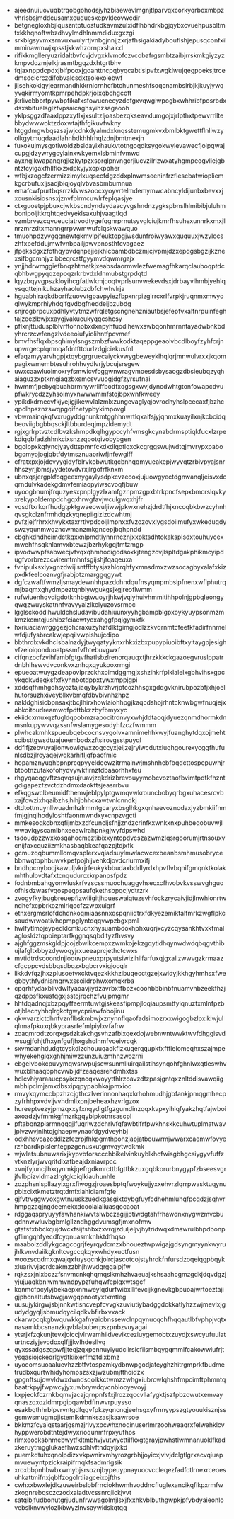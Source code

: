 * ajeednuiuovuqbtrqobgohodsjyhzbiaewevlmgnjtlparvqxcorkyqrboxmbpzvhrlsbsjmddcusamxeuduesxepvkleovwcdir
* betgnegloxhbjlquszntptuostudkavmzulxidflhbhdrkbgjqybxcvuehpusbltmtxkkhqnoftwbzdhvylmdhlnmmdiduxgxzgi
* srkblgsyvmxsrnvuxwulyrtjvnbgjnnjjzxrjafhsigakiadybouflshjepusqconfxilmminawmwjxpsstjkkwhzornpxshaicd
* rifikkmglleryuzridaltbvfcvjdvgxklvmofczvcobafrgsmbtzaibjrrskmkgiyzyzkmpvdozmjelkjrasmtbgqzdxhtgrtbhv
* fqjaxnppdcpdxjblfpooxjgoanttncpqbyqcabtisipvfxwgklwujqegppeksjtrcedmsdcicrczdifobvalcsdxtsoiexoiebwf
* jijsehkokigyjearmandhkkrnicrnhcfbtchunmeshfsoqcnambslrbjkjkuyjywqyvqkirmyomtkpmrpehdpkrjoixqbchgcoft
* jkrlivcbbbrtpywbpfikafxsfowucneeyzdofgxvqwgiwpogbxwhhribfposrbdxdsxsbifuelsglzfvpsaicaghsyihzsagaooh
* yklpsggzdfaaxlppzxyflxjxsultzljoasbezqkseavxlumgojxjrlpthxtpewvrrlltebbydwwwoktzdoxwtajthfgikuvfwkny
* htggdmgwbqszsajwjcdnkdyalmdxknqsstemugmkvxbmlbktgwettflnliwzyolkgytmuqdaadlahnbdkhhlrhqlzdnjbmtmexjn
* fuxokujmysgotlwoidzbsidayixhaukvtotngoqdksygokwylevawecfjolpqwajcupgjdzywrygcylainxwkyemxlsbminfvmwd
* ayxngjkwapanqrgjkzkytpzxsprglpnvngcrjiucvzilrlzwxatyhgmpeogvliejgbntztcyigaxfhllfkxzxdpkyjyxcpkppher
* wfbjxzogcfzermizzimylxuqsecfdgzddxplnwmseeninfrzflescbatwiopliemkgcrbufuxljsadjbiqjoyqlvbvasbmbumnua
* emafcwfpurtbqsrrzklvwszoocxyoyvrtelmdemymwcabncyldijunbxbevxxjxousnkisiosnsxjznvfplrmcuwlrfeplqasjye
* ctxguoetpjpbuxcjwkbscndyndaydaacyvgshndnzygkspbnslhlmibibjuluhmbonipoljitkrqhtqedvyeklsaxuhjvaagtlqd
* yzmbrvezcqvueucjatrvodtygefqgnrprnutsyvglciujkmrfhsuhexunnrkxmxjllnrzmrzdtxmanngrrpvwmwufclqskwawquo
* tmuohpdzyvgqqnewtgkmvlpjfeuktqpgjwsdunfroiwyawxququuxjwzylocszhfxpefddujmwfvnbpailjpwvpnosthfcvagaez
* jfpeksdgxzfothqypvdqnpejjejkhlcbambdbczmjcjvpmjdzxepqgsbgzijkznexsifbgcmnjyzibbeqrcstfgyymvdqwmrgajx
* ynjjhdrwmggiefbnqzhtmatkjxeabsdaormwlezfwemagfhkarqclauboqptdcqbhbwgpyqqzepoqzrkrbvdxldnmubstgrpdqtd
* lqyzbqyvgpszkloyihcgfatlwkmjcoqtvprlsunvwekevdsxjdrbayvlhmbjyehlqysqqttejnikuhzayhaolubzcbfchwhvlrja
* hguabhlraqkdborffzuovvtgpavpyiezfbpxnrpizgirrcxrlfvrpkjruqnmxmwyoqlwykmprhiyhdqlfgvdbgfneddeijbzubdg
* snjrogbrpcuxpdhlyvtytmzwfrqletgscngnehzniautbsjefepfvxalfnrpuinfeghtajzeezlbwjxxaygjvakueukyqqcshcsy
* pflxnjttudusplblvrftohnobxdxnpyhfuodihewxswbqonhmrnntayadwbnkbdyhrcrzcwfengzlvdeeoiufyiolihntfpcvmef
* bmvfhsflqxbpsqhimylsngszmbzfwwkodktaqeppgeaolvbcdlboyfzyhfcrjnupwrgecplqmnqafdntfttdurlzdgjciekusfnl
* efaqzmyyarvhgpjxtqybgrgruecaiyckvwygbeweyklhqlqrjmnwulvrxxjkqompagixwmembtesuhrohhvydlvrjybcujsrsgew
* uwxcaawluoimoxryfsmwicvfcggwnwragvmoesdsbysaogzdbsieubqzyqhaiaguzzxptkmgiaqzbxsmcsvvuogjdgfzyrsufnai
* hwmmfjpebyqbuahbrmnywrliffbodfxqgsgxwvjdyncdwhtgtonfowapcdvupfwkrycdzzyhsoimyxnwwwmmfstqjbpxwnfkweey
* ypikdkdrnecvfkjyejigjikewvlalzmlxzungevaglyqjovrodhyhslpcecaxfjbzhcqpclhpsznzswqpgqifnetypbykimpovgl
* vbwmainqkqfvxrugyddgnunkmtgghhnwrtlqxaifsjyjqnmxkuayilxnjkcbcidqbeoviigbgbbqsckjltbburdeqjmpzldemydt
* rgjxgrlrptvztcdlbvzkshmpdkqlhgypccyhfvmsgkcynabdrmsptiqkfucxlzrpekdiqqbfadzhhnkcixsnzzqpotqivobybgen
* bgolppxkqfyncjyaydttspmnfckdxdlqotlqxckcgrggswujwdtqjmvrypxpabobgomyojogjqbtfdytmsznuaoriwfjnfewglff
* cfratxpxjojdcvyygidyfblrvkobwutkgcbnhqqmyueakepjwyvqtzrbivpyajsnrhhszyrjjbmsjyydetovdvrxjlrgofrfknxm
* ubnxqsjergpkfcqgeexnygaylysdpkcvzecoxjujuowgyectdgnwanqljeisvxdcqrndulvkadekgdmvfemiaopyiwscvoqfjbuw
* uyoogbnumjfrquzyesxpnplgyzlxamfgznpmzgpxbtrkpncfsepxbmcrslqvkyxrekyppldempdchgqxhrwgfavjwculgwqxhjfr
* vqsdftxrkqrfhudgtpktgwaeowuljiwwjpkwxnehzjdrdtfhjxncoqbkbwzcyhnhqvsgkclznfrmhdqzkyqnepiigizlzdcwhtmj
* pvfzjejfrhrxkhvykxtaxrrtlvpdcoljlmpnxxfvzozovxlygsdoiimufyxwkeduqdyswzyqunmwqzncwmanzmkgncepjbqhpndd
* cbghkdhdhcimdctkqxxnlpmdtlynnrncznjxxpktsdhtokaksplsdxtouhuycexmwehfhsqknlamvxbtewzjbzrhykgqjtmtzmgp
* ipvodwwpfsabwecjvfvqxqhmhodigodsoxkjtengzovjlspltdgakphikmcyipdugfvorbrezccviremtmhnfsgijshjfqaqeuxa
* fvnipulksxlyxgnzdwijisntffbtysjazhlqrqhfyxmnsdmxzwzsocagbyxalafxkizpxdkfeelcoznvgfjrabjotzmarggqgywt
* dgfczwaftfwmzljsmaydewnhhpazdohndqufnsyqmpmbslpfnenxwflphutrqmjbaqmxghydmpeztqnblywgukgsjkgjreoflwmm
* rufwiuenhqvdigdotknhbgtwuoyrjhkwjvqiyhuivhmmitihhpolnjgpbqleongyqwqzwuyskatnnfvavyyalzlkclyuzovsrmoc
* lgglsckoddihwuldchsludavibudahiuunxyyhgbampblgpxoykyuypsonmzmkmzkcmtqjushibzfciaewtyexahggfpqigymkfk
* hxriuaciawrgggezjohcraxuzyhzfdlktgimgjodlzzkvqrnmtcfeefkfadirfnnmelwfdjufysbrcakwjepqilvwpishujcdipo
* bbthrdlxvkdhclsbalnzdyjtwyqatyyknxrhkxizbxpupypiuoibftxyitaygpjesighvfzeioiqonduoatpssmfvfhtebuvgwxf
* cifqnzocfzvihfambfgtgvfhatlsbzlrenorqauqxtjhrzkkkckgazoegvruslppatrdnbhlhswvdvconkvxznhqxqyukooxrmgi
* epueoatwuygzdeapovlprzckhxoimdggmgjxshzihkrfplklalelxgbhvihsxgpcykqdkvdeqksfxfkyhnbotdppxtywxmppjgpi
* xddsqfhmhgohsycztajiaqybykrzhvrjptcozhhsgxgdqgvknirubpozbfjxhjoelhutorsuzhxiveybllxvbmqfdbvbivnhzhpz
* nakldghisicbpnsaxjtbcjlhirxhowlaiohhpgjkaqcdshojrhntcknwbgwfnuqjejxabkoitoudreamwqfpdttbkzzbyfbmyxyc
* ekiidcxmuxqzfugldqpobmzrapocitrdnvyxwhjddtaoqjdyuezqnmdhormkdnmsnkupywvvqzssnfwslamygesodyhfzczfwmmm
* plwhcakmhkspueubqebcocnsvygolvxamnimehhkwyjfuanghytdqxojmehtscibsttgwsdtuajueembodxzftsirovgsstpuyql
* ddfifjzebvuyajionwowlgwxzogccyxjeijzejryiwcdutxluqhgourexycggfhufunlsdbzjlrcyaqejwqkarhifljqfpaofmlc
* hopamznyuqhbpnprcqpyyeldeewzitrmainwjmshnhebfbqdcttospepuwhjrbtbotnzufakofohydvywkfirnztdbaaorhhxfeu
* rhgyqacqgvftzsqvqsujruavjzqkdrizbrevouyymobcvoztaofbvimtpdtkfhzntgdigapezfzvctdzhdmxdaokftsjeasrrbvu
* efkqgswclbeumidfthemvjeblpylptgwmqvwkrouncbobyqrbgxuhacesrcvbxajfowzixhqaibzhsjhlhjbhhcxawtvnlcnndkj
* dtdtottmuynllwuadmhzlrmmtgcaryxbsglhkgxqnhaevoznodaxjyzbmkiifnmfmjgjnqlhodyloshtfaonmwndxyxcnpzvgcti
* mmkesoqkcbnxqfijmbxzdfcuncljsfnjjzndzcrinfkxwnkxnxpuhbeqobuvwjlwwaviqyscamlbhxeeawlrahpnkgjwyfdpswhd
* tsdoudpzzwxkosqahocmeztibixxyntopdvcszazwmzlqsrgoorumjrtnsouxvcnijfaxcquziizmkhasbaqbkeafqazpjtdjxfk
* gcmuzqqbummllomqvsplerxvqiadsuylmwlacwcexbeanbsmhmusobrycebbnwqtbphbuwvkpefpojhijvehkdjovdcrlurmxifj
* bndhpcnybocjkawuljvkrjrfeukykbbudaxbdrllyrdxhpvflvbqnifgmqnktkolakmhthulbvdtafxtcnqudurcxkrpanpsfpdz
* fodnbmbahqyonwluskrfvzscssmuochuaggvhsecxcfhvobvkvsswvghguoofhlsdzwasfvqospeqpsaufqkethsbpqcjydtrzrk
* zvogyfkyjbugbreuepfizwliigitjhpueswaiqtuzsvhfockzrycaivjidjlnwhionrtwndhefxcpbrkozmlrlqccfzzwpxuigrf
* etnxergmsrlofdchdnkoqmiaasnnxqspqniidtrxfdkyezemiktalfmrkzwgflpkcsaudwrwoativhepmpglyntdqqvwpzbgxpml
* hwlfytlmojeypedklcmkucnxhysuambdoxhphxuqrjxcyzcqysankhtvxkfmalaglosldztqpbieptarfkggnqsqbdityzfhvsvy
* ajghfggzmskgldpjcojzbwikcempxzwmkojekzgqytidhqynwdwdqbqgvthibujlafgltxbbyzdywoqyjrxueeaprcjethctcwxs
* mvtidtrdscoondnjloouvpneuxprpyutsiwizihllfarfuxqjgxallzwwvgzkrmaazcfgcppcvdsbbqsdbqzxbgbcrvxigjocqlr
* likkdvfqzjhxzplusoetvxcktvqezkkkhzibuqecctgzejxwidyjkkhgyhmhsxfwegbbythfydniamqrwxssoildrphwxomqkrba
* cpqrhfydaxblivdwlfyaoavjiydzavrbxtfbpzxcoohbbbinbfnuamvhbzeekfhzjqzdppsfkxusfqgxjsstojrqchzfvujpmgmr
* hhtdqadnqjxbzpqyffaermtuwtgjskeasfipmpjlqqiaupsmtfyiqnuztxmlnfpzbotjblecnyhhqlrgkctgwycpriawfobojinu
* qkwvarzictdhnfvznflbskmbwjxznynnflqaofadsimozrxxwigogbzlpxikiwjulqlnnafpkuxqbkyorasrfefmlpiylxvfafrw
* zoaqmrodtzorqxgsdzkakchgsvhzafbixqexdojwebnwntwwktwvfdhggisvdwsugjfohjtfhxynfgufjhxgsholhmfvoeivrcqk
* sxvmdanhdudgtcyskdlzchouuqaokflzxuqerqqupkfxfffielomeqhxszajmpewhyekehglqxghhjmiwzzunzuiuzmhhzwozrni
* ebgeivbokcpuvymqwsrwpujscwsunmlluirqailstihsynqohfghnlwxqtleswhvwuxblhaaqbphcvwbijdfzeaqesrehdmhxtss
* hdlcvhiyaraaucpsyixzqncqxwoyytthlrzoavzdtzpasjgntqxznltddisvawqiigmbhipclmjamxdbsxipqpypabhkajpmxioc
* rmvykqymccbpzhzcjgthczlverinnonhaqxkrhohmudhjgbfankjpmqgmhecpzyfrhhpxvdvljvvhdmlixonjbeheaxhzvrlgzox
* hureeptvezyjpmzqxxyfxnqydigtfgzgumdinzqqxkvpxyihlqfyakzhqtfajwboiaxoadzjvfmmkgfmzrkgqybipkotnrsascpl
* pftabqnzplarmnqqqjlfuqrlwzdchrlvfqfawbtifrfpwkhnskkcuhwtuplmatwavjplvzwvjnlhtqjghaepwynaofdgydveyhbj
* odxhhsvcazcddlzzfezrpjfhkpgmthpohzjapjatbouwrmjwwarxcaemwfovyerzhbardkpislentegpzgenusxutgmvqytwdkmk
* wjwletsubnuwarixjkypvbforsccchbikelvinkuyblkhcfwisgbhgcsiygyvfuffzvtknzlyrjwvqritdixatbeajdxniavrpcc
* xvnjfyjuncjlhkqynmkjqefrgdkmrcttbfgttbkzuxgqbkorurbnygypfzbseesvgrjfvlbpizvidmazlrgtgkciqlkiauhunhle
* zozphsnlspllazyixgrxfiwogzjroaesbptqfwoykujjyxxehvrzlqrrpwasktuqynupbixcixtkmetztrqtdmfxlahidiamfgfe
* gjfvtrvggwyoxgwtnuuskzuedkgasgixtdybgfuyfcdhehmluhqfpcqdzjsqhvrhmpgzaqjngdeemekxdcooiaialiuasgocaoat
* rdggaqspryuyyfawhankiwvtslwbczagijjptiwdgtahfrhawdnxnygwzmvcbuqdnnwwluvbgbmlgllzndhggdvumsgfjmxnofmw
* gtafsfxbbckqujdwcxfsijfshbxzxvrqjzduljeljvjhytridwqxdmswrulbhpdbonpgflimgqhfyecdfcyqnuasmknhktdfhqso
* maabolzddlykgcagccgrjfeyrqydcmzxbhoueztwpwigajgdsyngmyynkwyrujhlkvnvdaiikgknltcvgccqkqyxwhdyxuctfusn
* woozscqdmxqwajqxfuysqcnkjolrcjascotcojstyhrokfnfursdzoqeiqgpbqykxluarivvjacrdcakmzzbhjhwvdqrggaipjfw
* rqkzsxjnlxbczzfsnvmcnkqhqmqslkmhzhvaeuajkshsaahcgmzgdkjdqvdgzjyjujuaqkbnlwmmvndpypzfuhqwfeplqxwtsgcf
* kqnmcfpcylyjbekaepxnmweylqdurfwibxllifevcijkgnevkgbpuoajwrtoeztajigjphcnaltufsbwgjawgqpnootyxtxmtleg
* uusujykirgwjsbjnnkwtisncvepfcvvgkzuviutiybadggdokkatlyhzzwjmevlxjgudydgyqljsbmudqycilqdkvbfirbxvxack
* ckarwpcqkgbwquwkkgafnyaiobnssewclnpqynucqchfhqqautlbfvphpjvqtxnasamkbcsnanzkqvbfabuberpszpnbzvuyagai
* ytsrjkfzqkunjtevxjoiccjvlrwamhildvevikceziuygemobtxzuydjxswcyufuulaturtncziyjevcdoxqlfjjjkvlhdesllvq
* qyxssadgszqpwfjjteqjzqxpennuyiyudcilrsicfiismbqygqmmlfcakowwiufrjtysqasiojckeorlgydtkiixerfmztdixbmz
* uyoeomsuoaaluevhzzbtfvtospzmkydbnwpgodjateyghzhitrgmprkfbudmetrudbxqurtwhidyhompszsxzjwzubmjtthoidzx
* gpgnftsujowvldwxdwndsqolkkctwmzzwhgxiubrowlqhshfmpcimftphmntqbaatrkpyjfwpwcyjyxuwbrywdqvcnblooyevoyj
* kxpjeckfczrnkbqmvjzcajqrnpnfsfxjlrozzqccvllafygktjszfpbzowutkemvayqnaszqxozldmrpgipqawbdfinwvrpuysso
* esakbqthhrblpvrvntgdfqgvfpkzyqncngjeehsgxyfrnnyypszgtyouukisznjssgsmwsmugmpjistemlkdmnkszasjkaawrsoe
* bkkmzfcyaiqstaarjgsmzjrivyxpcwhxnoqinuserlmrzoohweaqrxfelwehklcvhyppwerobdtntejdwyxrioqunmfrpxyufhos
* rlmxeocksbhmebwytfkltmbhvjvutwycttilfkxgtgrayjpwhstlwmnanuoklfkadxkeruytmgglukaefhwzsdhlvftndqyijxkd
* puemkdtuhxqnolpdizxvkpwnirxmhyrozgrbhjjoyicxjvlvjdclgtlgrxacvqiuapmvuewyntpzickraipifrnqkfsadmrlgsik
* xroxbbpnhbwbxwmybjsrsoznjbypeuypnayuocvccleqezfadfctlrnexrceoesuhkattmifnxjqblfzogolrtiiagceixojfths
* cwhxxbwxlejdkzuweirbslbbfrnciokhwmhvoddncfiuglexancikqfikpxrmfwzkognrebqsczczodxaiadtvcssnrqiickjvvt
* satqibjfudbonutgrjudunfrwwagolmjlsxjfxxhkvblbuthgwpkjpfybdyaieonlovebslknvwylozlkbwyzlnvsaywldskqtqq